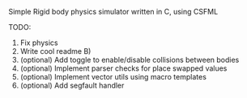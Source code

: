 Simple Rigid body physics simulator written in C, using CSFML

TODO:
1. Fix physics
2. Write cool readme B)
3. (optional) Add toggle to enable/disable collisions between bodies
4. (optional) Implement parser checks for place swapped values
5. (optional) Implement vector utils using macro templates
6. (optional) Add segfault handler
